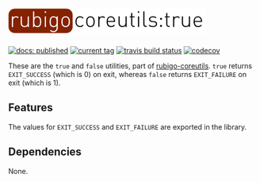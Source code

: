 # ![rubigo-coreutils](logo.png)
[![docs: published](https://img.shields.io/badge/docs-published-green.svg)](https://rubigo.github.io/true/rubigo_true) 
[![current tag](https://img.shields.io/github/tag/rubigo/true.svg)](CHANGELOG.md) 
[![travis build status](https://travis-ci.org/rubigo/true.svg?branch=master)](https://travis-ci.org/rubigo/true)
[![codecov](https://codecov.io/gh/rubigo/true/branch/master/graph/badge.svg)](https://codecov.io/gh/rubigo/true)

These are the `true` and `false` utilities, part of
[rubigo-coreutils](https://github.com/rubigo/coreutils). `true` returns
`EXIT_SUCCESS` (which is 0) on exit, whereas `false` returns `EXIT_FAILURE`
on exit (which is 1).

## Features

The values for `EXIT_SUCCESS` and `EXIT_FAILURE` are exported in the library.

## Dependencies

None.
